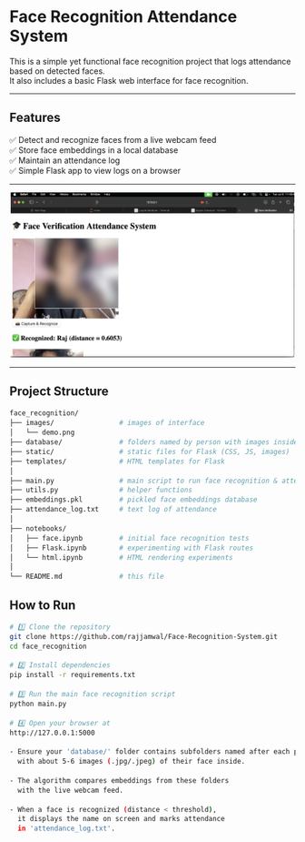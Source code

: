# Face Recognition Attendance System

This is a simple yet functional face recognition project that logs attendance based on detected faces.  
It also includes a basic Flask web interface for face recognition.

---

## Features
✅ Detect and recognize faces from a live webcam feed  
✅ Store face embeddings in a local database  
✅ Maintain an attendance log  
✅ Simple Flask app to view logs on a browser

---

<p align="center">
  <img src="images/demo.png" alt="Demo" width="500"/>
</p>

---

## Project Structure
```bash
face_recognition/
├── images/                # images of interface
│   └── demo.png
├── database/              # folders named by person with images inside
├── static/                # static files for Flask (CSS, JS, images)
├── templates/             # HTML templates for Flask
│
├── main.py                # main script to run face recognition & attendance
├── utils.py               # helper functions
├── embeddings.pkl         # pickled face embeddings database
├── attendance_log.txt     # text log of attendance
│
├── notebooks/
│   ├── face.ipynb         # initial face recognition tests
│   ├── Flask.ipynb        # experimenting with Flask routes
│   └── html.ipynb         # HTML rendering experiments
│
└── README.md              # this file
```
## How to Run

```bash
# 1️⃣ Clone the repository
git clone https://github.com/rajjamwal/Face-Recognition-System.git
cd face_recognition

# 2️⃣ Install dependencies
pip install -r requirements.txt

# 3️⃣ Run the main face recognition script
python main.py

# 4️⃣ Open your browser at
http://127.0.0.1:5000

- Ensure your 'database/' folder contains subfolders named after each person,
  with about 5-6 images (.jpg/.jpeg) of their face inside.

- The algorithm compares embeddings from these folders
  with the live webcam feed.

- When a face is recognized (distance < threshold),
  it displays the name on screen and marks attendance
  in 'attendance_log.txt'.
